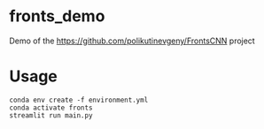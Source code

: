 # fronts_demo

Demo of the https://github.com/polikutinevgeny/FrontsCNN project

# Usage

```shell
conda env create -f environment.yml
conda activate fronts
streamlit run main.py
```